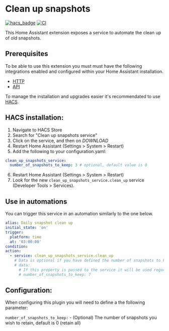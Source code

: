 # Clean up snapshots

[![hacs_badge](https://img.shields.io/badge/HACS-Default-orange.svg?style=for-the-badge)](https://github.com/custom-components/hacs)
[![CI](https://github.com/tmonck/clean_up_snapshots/actions/workflows/ci.yml/badge.svg?style=for-the-badge)](https://github.com/tmonck/clean_up_snapshots/actions/workflows/ci.yml)

This Home Assistant extension exposes a service to automate the clean up of old snapshots.

## Prerequisites

To be able to use this extension you must must have the following integrations enabled and configured within your Home Assistant installation.

- [HTTP][0]
- [API][1]

To manage the installation and upgrades easier it's recommendated to use [HACS][2].

## HACS installation:

1. Navigate to HACS Store
2. Search for "Clean up snapshots service"
3. Click on the service, and then on _DOWNLOAD_
4. Restart Home Assistant (Settings > System > Restart)
5. Add the following to your configuration.yaml:
```yaml
clean_up_snapshots_service:
  number_of_snapshots_to_keep: 3 # optional, default value is 0
```
6. Restart Home Assistant (Settings > System > Restart)
7. Look for the new `clean_up_snapshots_service.clean_up` service (Developer Tools > Services).

## Use in automations
You can trigger this service in an automation similarly to the one below.
```yaml
alias: Daily snapshot clean up
initial_state: 'on'
trigger:
  platform: time
  at: '03:00:00'
condition:
action:
  - service: clean_up_snapshots_service.clean_up
    # Data is optional if you have defined the number of snapshots to keep in the configuration.yaml.
    # data:
      # If this property is passed to the service it will be used regardless of what you have in the configuration.yaml
      # number_of_snapshots_to_keep: 7
```

## Configuration:
When configuring this plugin you will need to define a the following parameter:

`number_of_snapshots_to_keep:` - (Optional) The number of snapshots you wish to retain, default is 0 (retain all)


[0]: https://www.home-assistant.io/integrations/http/
[1]: https://www.home-assistant.io/integrations/api/
[2]: https://hacs.xyz/
